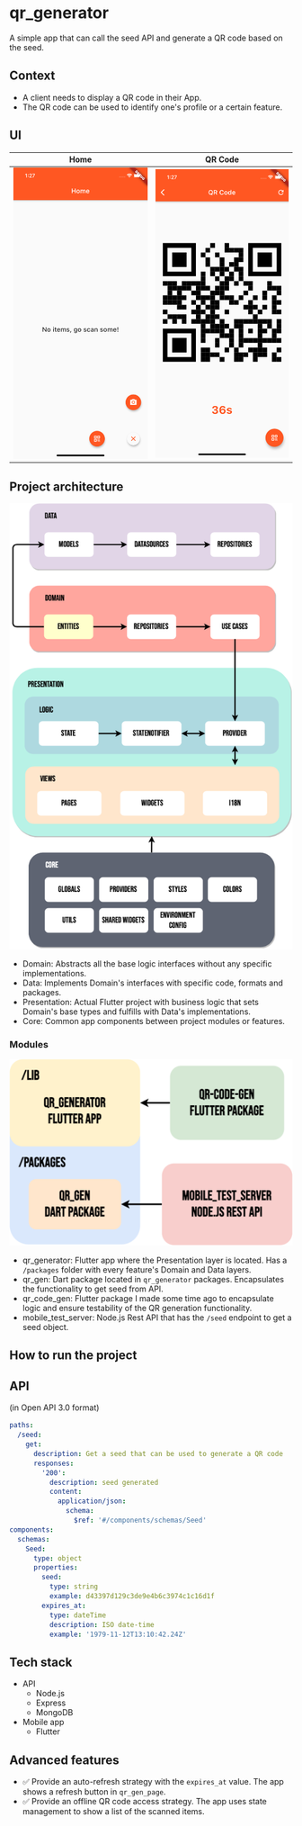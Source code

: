 # qr_generator

A simple app that can call the seed API and generate a QR code based on the seed.

## Context

- A client needs to display a QR code in their App.
- The QR code can be used to identify one's profile or a certain feature.

## UI

Home | QR Code
---- | -------
![Home](qr_generator/assets/app-home.png) | ![QR](qr_generator/assets/app-qr.png)

## Project architecture

![Architecture](qr_generator/assets/CLEAN_ARCH.png)

- Domain: Abstracts all the base logic interfaces without any specific implementations.
- Data: Implements Domain's interfaces with specific code, formats and packages.
- Presentation: Actual Flutter project with business logic that sets Domain's base types and fulfills with Data's implementations.
- Core: Common app components between project modules or features.

### Modules

![Modules](qr_generator/assets/Superformula_app.png)

- qr_generator: Flutter app where the Presentation layer is located. Has a `/packages` folder with every feature's Domain and Data layers.
- qr_gen: Dart package located in `qr_generator` packages. Encapsulates the functionality to get seed from API.
- qr_code_gen: Flutter package I made some time ago to encapsulate logic and ensure testability of the QR generation functionality.
- mobile_test_server: Node.js Rest API that has the `/seed` endpoint to get a seed object.

## How to run the project

## API

(in Open API 3.0 format)

```yaml
paths:
  /seed:
    get:
      description: Get a seed that can be used to generate a QR code
      responses:
        '200':
          description: seed generated
          content:
            application/json:
              schema:
                $ref: '#/components/schemas/Seed'
components:
  schemas:
    Seed:
      type: object
      properties:
        seed:
          type: string
          example: d43397d129c3de9e4b6c3974c1c16d1f
        expires_at:
          type: dateTime
          description: ISO date-time
          example: '1979-11-12T13:10:42.24Z'
```

## Tech stack

- API
  - Node.js
  - Express
  - MongoDB
- Mobile app
  - Flutter

## Advanced features

- ✅ Provide an auto-refresh strategy with the `expires_at` value. The app shows a refresh button in `qr_gen_page`.
- ✅ Provide an offline QR code access strategy. The app uses state management to show a list of the scanned items.
